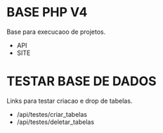 # BASE PHP V4

Base para execucaoo de projetos.
- API
- SITE


# TESTAR BASE DE DADOS

Links para testar criacao e drop de tabelas.
- /api/testes/criar_tabelas
- /api/testes/deletar_tabelas